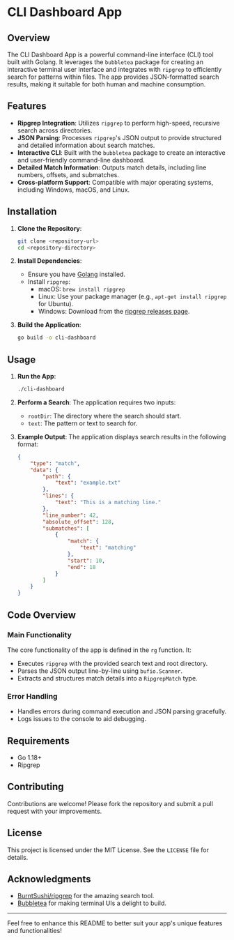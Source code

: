 # CLI Dashboard App

## Overview

The CLI Dashboard App is a powerful command-line interface (CLI) tool built with Golang. It leverages the `bubbletea` package for creating an interactive terminal user interface and integrates with `ripgrep` to efficiently search for patterns within files. The app provides JSON-formatted search results, making it suitable for both human and machine consumption.

## Features

- **Ripgrep Integration**: Utilizes `ripgrep` to perform high-speed, recursive search across directories.
- **JSON Parsing**: Processes `ripgrep`'s JSON output to provide structured and detailed information about search matches.
- **Interactive CLI**: Built with the `bubbletea` package to create an interactive and user-friendly command-line dashboard.
- **Detailed Match Information**: Outputs match details, including line numbers, offsets, and submatches.
- **Cross-platform Support**: Compatible with major operating systems, including Windows, macOS, and Linux.

## Installation

1. **Clone the Repository**:
   ```bash
   git clone <repository-url>
   cd <repository-directory>
   ```

2. **Install Dependencies**:
   - Ensure you have [Golang](https://go.dev/dl/) installed.
   - Install `ripgrep`:
     - macOS: `brew install ripgrep`
     - Linux: Use your package manager (e.g., `apt-get install ripgrep` for Ubuntu).
     - Windows: Download from the [ripgrep releases page](https://github.com/BurntSushi/ripgrep/releases).

3. **Build the Application**:
   ```bash
   go build -o cli-dashboard
   ```

## Usage

1. **Run the App**:
   ```bash
   ./cli-dashboard
   ```

2. **Perform a Search**:
   The application requires two inputs:
   - `rootDir`: The directory where the search should start.
   - `text`: The pattern or text to search for.

3. **Example Output**:
   The application displays search results in the following format:
   ```json
   {
       "type": "match",
       "data": {
           "path": {
               "text": "example.txt"
           },
           "lines": {
               "text": "This is a matching line."
           },
           "line_number": 42,
           "absolute_offset": 128,
           "submatches": [
               {
                   "match": {
                       "text": "matching"
                   },
                   "start": 10,
                   "end": 18
               }
           ]
       }
   }
   ```

## Code Overview

### Main Functionality

The core functionality of the app is defined in the `rg` function. It:

- Executes `ripgrep` with the provided search text and root directory.
- Parses the JSON output line-by-line using `bufio.Scanner`.
- Extracts and structures match details into a `RipgrepMatch` type.

### Error Handling

- Handles errors during command execution and JSON parsing gracefully.
- Logs issues to the console to aid debugging.

## Requirements

- Go 1.18+
- Ripgrep

## Contributing

Contributions are welcome! Please fork the repository and submit a pull request with your improvements.

## License

This project is licensed under the MIT License. See the `LICENSE` file for details.

## Acknowledgments

- [BurntSushi/ripgrep](https://github.com/BurntSushi/ripgrep) for the amazing search tool.
- [Bubbletea](https://github.com/charmbracelet/bubbletea) for making terminal UIs a delight to build.

---

Feel free to enhance this README to better suit your app's unique features and functionalities!


